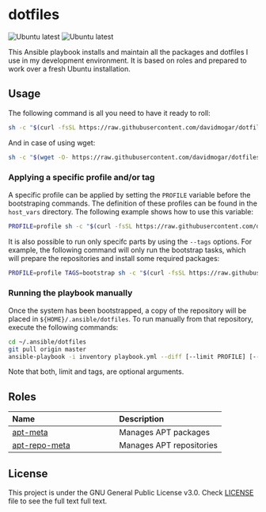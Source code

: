 # dotfiles
![Ubuntu latest](https://github.com/davidmogar/dotfiles/workflows/Ubuntu%20latest/badge.svg) ![Ubuntu latest](https://github.com/davidmogar/dotfiles/workflows/Ubuntu%20LTS/badge.svg)

This Ansible playbook installs and maintain all the packages and dotfiles I use in my development environment. It is based on roles and prepared to work over a fresh Ubuntu installation.

## Usage

The following command is all you need to have it ready to roll:

```sh
sh -c "$(curl -fsSL https://raw.githubusercontent.com/davidmogar/dotfiles/master/bootstrap.sh)"
```

And in case of using wget:

```sh
sh -c "$(wget -O- https://raw.githubusercontent.com/davidmogar/dotfiles/master/bootstrap.sh)"
```

### Applying a specific profile and/or tag

A specific profile can be applied by setting the `PROFILE` variable before the bootstraping commands. The definition of these profiles can be found in the `host_vars` directory. The following example shows how to use this variable:

```sh
PROFILE=profile sh -c "$(curl -fsSL https://raw.githubusercontent.com/davidmogar/dotfiles/master/bootstrap.sh)"
```

It is also possible to run only specifc parts by using the `--tags` options. For example, the following command will only run the bootstrap tasks, which will prepare the repositories and install some required packages:

```sh
PROFILE=profile TAGS=bootstrap sh -c "$(curl -fsSL https://raw.githubusercontent.com/davidmogar/dotfiles/master/bootstrap.sh)"
```

### Running the playbook manually

Once the system has been bootstrapped, a copy of the repository will be placed in `${HOME}/.ansible/dotfiles`. To run manually from that repository, execute the following commands:

```sh
cd ~/.ansible/dotfiles
git pull origin master
ansible-playbook -i inventory playbook.yml --diff [--limit PROFILE] [--tags TAGS] --ask-become-pass
```

Note that both, limit and tags, are optional arguments.

## Roles

<table>
  <thead>
    <tr>
      <th align="left" width="200">Name</th>
      <th align="left">Description</th>
    </tr>
  </thead>
  <tbody>
    <tr>
      <td><a href="roles/apt-meta">apt-meta</a></td>
      <td>Manages APT packages</td>
    </tr>
    <tr>
      <td><a href="roles/apt-repo-meta">apt-repo-meta</a></td>
      <td>Manages APT repositories</td>
    </tr>
  </tbody>
</table>

## License

This project is under the GNU General Public License v3.0. Check [LICENSE](https://github.com/davidmogar/dotfiles/blob/master/LICENSE) file to see the full text full text.
